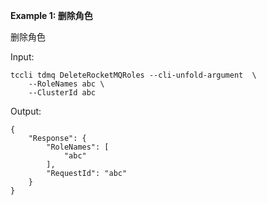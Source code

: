 **Example 1: 删除角色**

删除角色

Input: 

```
tccli tdmq DeleteRocketMQRoles --cli-unfold-argument  \
    --RoleNames abc \
    --ClusterId abc
```

Output: 
```
{
    "Response": {
        "RoleNames": [
            "abc"
        ],
        "RequestId": "abc"
    }
}
```

